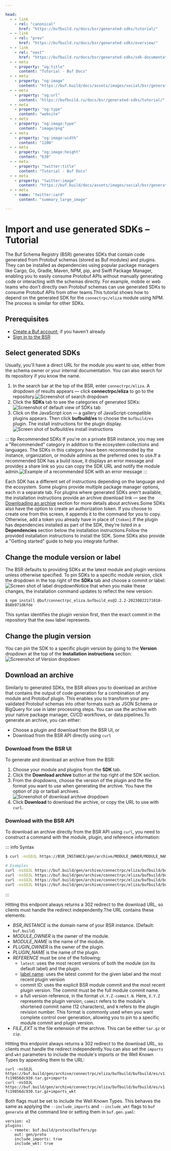 ```yaml
---

head:
  - - link
    - rel: "canonical"
      href: "https://bufbuild.ru/docs/bsr/generated-sdks/tutorial/"
  - - link
    - rel: "prev"
      href: "https://bufbuild.ru/docs/bsr/generated-sdks/overview/"
  - - link
    - rel: "next"
      href: "https://bufbuild.ru/docs/bsr/generated-sdks/sdk-documentation/"
  - - meta
    - property: "og:title"
      content: "Tutorial - Buf Docs"
  - - meta
    - property: "og:image"
      content: "https://buf.build/docs/assets/images/social/bsr/generated-sdks/tutorial.png"
  - - meta
    - property: "og:url"
      content: "https://bufbuild.ru/docs/bsr/generated-sdks/tutorial/"
  - - meta
    - property: "og:type"
      content: "website"
  - - meta
    - property: "og:image:type"
      content: "image/png"
  - - meta
    - property: "og:image:width"
      content: "1200"
  - - meta
    - property: "og:image:height"
      content: "630"
  - - meta
    - property: "twitter:title"
      content: "Tutorial - Buf Docs"
  - - meta
    - property: "twitter:image"
      content: "https://buf.build/docs/assets/images/social/bsr/generated-sdks/tutorial.png"
  - - meta
    - name: "twitter:card"
      content: "summary_large_image"

---
```


# Import and use generated SDKs – Tutorial

The Buf Schema Registry (BSR) generates SDKs that contain code generated from Protobuf schemas (stored as Buf modules) and plugins. They can be installed as dependencies using popular package managers like Cargo, Go, Gradle, Maven, NPM, pip, and Swift Package Manager, enabling you to easily consume Protobuf APIs without manually generating code or interacting with the schemas directly. For example, mobile or web teams who don't directly own Protobuf schemas can use generated SDKs to consume Protobuf APIs from other teams.This tutorial shows how to depend on the generated SDK for the `connectrpc/eliza` module using NPM. The process is similar for other SDKs.

## Prerequisites

- [Create a Buf account](https://buf.build/signup), if you haven't already
- [Sign in to the BSR](https://buf.build/login)

## Select generated SDKs

Usually, you'll have a direct URL for the module you want to use, either from the schema owner or your internal documentation. You can also search for its repository if you know the name.

1.  In the search bar at the top of the BSR, enter `connectrpc/eliza`. A dropdown of results appears — click **connectrpc/eliza** to go to the repository.![Screenshot of search dropdown](../../../images/bsr/sdks/sdk-search.png)
2.  Click the **SDKs** tab to see the categories of generated SDKs:![Screenshot of default view of SDKs tab](../../../images/bsr/sdks/sdk-all.png)
3.  Click on the JavaScript icon — a gallery of JavaScript-compatible plugins appears. Then click **bufbuild/es** to choose the `bufbuild/es` plugin. The install instructions for the plugin display.![Screen shot of bufbuild/es install instructions](../../../images/bsr/sdks/sdk-install.png)

::: tip Recommended SDKs
If you're on a private BSR instance, you may see a "Recommended" category in addition to the ecosystem collections and languages. The SDKs in this category have been recommended by the instance, organization, or module admins as the preferred ones to use.If a recommended SDK has a build issue, it displays an error message and provides a share link so you can copy the SDK URL and notify the module admin.![Example of a recommended SDK with an error message](../../../images/bsr/sdks/sdk-recommended-error.png)
:::

Each SDK has a different set of instructions depending on the language and the ecosystem. Some plugins provide multiple package manager options, each in a separate tab. For plugins where generated SDKs aren't available, the installation instructions provide an archive download link — see the [Downloading an archive](#download-archive) section for more details about archives.Some SDKs also have the option to create an authorization token. If you choose to create one from this screen, it appends it to the command for you to copy. Otherwise, add a token you already have in place of `{token}`.If the plugin has dependencies installed as part of the SDK, they're listed in a **Dependencies** section below the installation instructions.Follow the provided installation instructions to install the SDK. Some SDKs also provide a "Getting started" guide to help you integrate further.

## Change the module version or label

The BSR defaults to providing SDKs at the latest module and plugin versions unless otherwise specified. To pin SDKs to a specific module version, click the dropdown in the top right of the **SDKs** tab and choose a commit or label:![Screen shot of label dropdown](../../../images/bsr/commit-tag-dropdown.png)Notice that when you make these changes, the installation command updates to reflect the new version:

```console
$ npm install @buf/connectrpc_eliza.bufbuild_es@2.2.2-20230822171018-8b8b971d6fde
```

This syntax identifies the plugin version first, then the exact commit in the repository that the `demo` label represents.

## Change the plugin version

You can pin the SDK to a specific plugin version by going to the **Version** dropdown at the top of the **Installation instructions** section:![Screenshot of Version dropdown](../../../images/bsr/sdks/sdk-version-dropdown.png)

## Download an archive

Similarly to generated SDKs, the BSR allows you to download an archive that contains the output of code generation for a combination of any module and Protobuf plugin. This enables you to transform your pre-validated Protobuf schemas into other formats such as JSON Schema or BigQuery for use in later processing steps. You can use the archive with your native package manager, CI/CD workflows, or data pipelines.To generate an archive, you can either:

- Choose a plugin and download from the BSR UI, or
- Download from the BSR API directly using `curl`

### Download from the BSR UI

To generate and download an archive from the BSR:

1.  Choose your module and plugins from the **SDK** tab.
2.  Click the **Download archive** button at the top right of the SDK section.
3.  From the dropdowns, choose the version of the plugin and the file format you want to use when generating the archive. You have the option of zip or tarball archives.![Screenshot of download archive dropdown](../../../images/bsr/sdks/sdk-download-archive.png)
4.  Click **Download** to download the archive, or copy the URL to use with `curl`.

### Download with the BSR API

To download an archive directly from the BSR API using `curl`, you need to construct a command with the module, plugin, and reference information:

::: info Syntax

```bash
$ curl -nsSOJL https://BSR_INSTANCE/gen/archive/MODULE_OWNER/MODULE_NAME/PLUGIN_OWNER/PLUGIN_NAME/REFERENCE.FILE_EXT

# Examples
curl -nsSOJL https://buf.build/gen/archive/connectrpc/eliza/bufbuild/bufbuild/es/latest.tar.gz
curl -nsSOJL https://buf.build/gen/archive/connectrpc/eliza/bufbuild/bufbuild/es/main.tar.gz
curl -nsSOJL https://buf.build/gen/archive/connectrpc/eliza/bufbuild/bufbuild/es/fc19856dc93042e290c9197d39a2beca.tar.gz
curl -nsSOJL https://buf.build/gen/archive/connectrpc/eliza/bufbuild/bufbuild/es/v1.2.3-fc19856dc930.tar.gz
```

:::

Hitting this endpoint always returns a 302 redirect to the download URL, so clients must handle the redirect independently.The URL contains these elements:

- _BSR_INSTANCE_ is the domain name of your BSR instance. (Default: `buf.build`)
- _MODULE_OWNER_ is the owner of the module.
- _MODULE_NAME_ is the name of the module.
- _PLUGIN_OWNER_ is the owner of the plugin.
- _PLUGIN_NAME_ is the name of the plugin.
- _REFERENCE_ must be one of the following:
  - `latest`: uses the most recent versions of both the module (on its default label) and the plugin.
  - [label name](../../commits-labels/#labels): uses the latest commit for the given label and the most recent plugin version
  - commit ID: uses the explicit BSR module commit and the most recent plugin version. The commit must be the full module commit name.
  - a full version reference, in the format `vX.Y.Z-commit.N`. Here, `X.Y.Z` represents the plugin version, `commit` refers to the module's shortened commit name (12 characters), and `N` refers to the plugin revision number. This format is commonly used when you want complete control over generation, allowing you to pin to a specific module commit and plugin version.
- _FILE_EXT_ is the file extension of the archive. This can be either `tar.gz` or `zip`.

Hitting this endpoint always returns a 302 redirect to the download URL, so clients must handle the redirect independently.You can also set the `imports` and `wkt` parameters to include the module's imports or the Well Known Types by appending them to the URL:

```console
curl -nsSOJL https://buf.build/gen/archive/connectrpc/eliza/bufbuild/bufbuild/es/v1.2.3-fc19856dc930.tar.gz+imports
curl -nsSOJL https://buf.build/gen/archive/connectrpc/eliza/bufbuild/bufbuild/es/v1.2.3-fc19856dc930.tar.gz+imports_wkt
```

Both flags must be set to include the Well Known Types. This behaves the same as applying the `--include_imports` and `--include_wkt` flags to `buf generate` at the command line or setting them in `buf.gen.yaml`:

```yaml{5,6}
version: v2
plugins:
  - remote: buf.build/protocolbuffers/go
    out: gen/proto
    include_imports: true
    include_wkt: true
```
